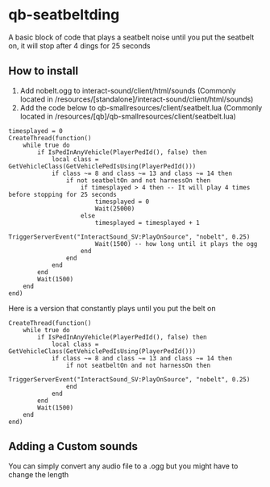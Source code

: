 # qb-seatbeltding
A basic block of code that plays a seatbelt noise until you put the seatbelt on, it will stop after 4 dings for 25 seconds
## How to install

1. Add nobelt.ogg to interact-sound/client/html/sounds (Commonly located in /resources/[standalone]/interact-sound/client/html/sounds)
2. Add the code below to qb-smallresources/client/seatbelt.lua (Commonly located in /resources/[qb]/qb-smallresources/client/seatbelt.lua)



```
timesplayed = 0
CreateThread(function()
    while true do
        if IsPedInAnyVehicle(PlayerPedId(), false) then
            local class = GetVehicleClass(GetVehiclePedIsUsing(PlayerPedId()))
            if class ~= 8 and class ~= 13 and class ~= 14 then
                if not seatbeltOn and not harnessOn then
                    if timesplayed > 4 then -- It will play 4 times before stopping for 25 seconds
                        timesplayed = 0
                        Wait(25000)
                    else
                        timesplayed = timesplayed + 1
                        TriggerServerEvent("InteractSound_SV:PlayOnSource", "nobelt", 0.25)
                        Wait(1500) -- how long until it plays the ogg
                    end
                end
            end
        end
        Wait(1500)
    end
end)
```
Here is a version that constantly plays until you put the belt on
```
CreateThread(function()
    while true do
        if IsPedInAnyVehicle(PlayerPedId(), false) then
            local class = GetVehicleClass(GetVehiclePedIsUsing(PlayerPedId()))
            if class ~= 8 and class ~= 13 and class ~= 14 then
                if not seatbeltOn and not harnessOn then
                    TriggerServerEvent("InteractSound_SV:PlayOnSource", "nobelt", 0.25)
                end
            end
        end
        Wait(1500)
    end
end)
```

## Adding a Custom sounds

You can simply convert any audio file to a .ogg but you might have to change the length
